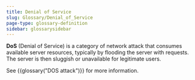 ```yaml
---
title: Denial of Service
slug: Glossary/Denial_of_Service
page-type: glossary-definition
sidebar: glossarysidebar
---
```



**DoS** (Denial of Service) is a category of network attack that consumes available server resources, typically by flooding the server with requests. The server is then sluggish or unavailable for legitimate users.

See {{glossary("DOS attack")}} for more information.
